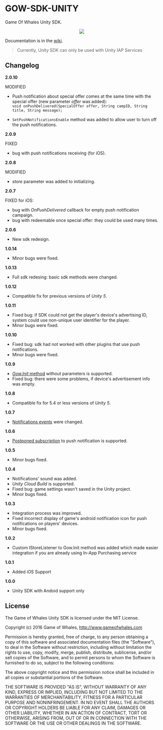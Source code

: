 # GOW-SDK-UNITY
Game Of Whales Unity SDK.

<p align=center>
<img src=http://www.gameofwhales.com/sites/default/files/logo.png>
</p>

Documentation is in the [wiki](https://github.com/Game-of-whales/GOW-SDK-UNITY/wiki).
> Currently, Unity SDK can only be used with Unity IAP Services

Changelog
---------

**2.0.10**

MODIFIED

* Push notification about special offer comes at the same time with the special offer (new parameter _offer_ was added): <br/>
``void onPushDelivered(SpecialOffer offer, String campID, String title, String message);``

* ``SetPushNotificationsEnable`` method was added to allow user to turn off the push notifications.

**2.0.9**

FIXED
* bug with push notifications receiving (for iOS).

**2.0.8**

MODIFIED
* _store_ parameter was added to initializing.

**2.0.7**

FIXED for iOS:
* bug with _OnPushDelivered_ callback for empty push notification campaign.
* bug with redeemable once special offer: they could be used many times.

**2.0.6**
* New sdk redesign.

**1.0.14**
* Minor bugs were fixed.

**1.0.13**
* Full sdk redesing: basic sdk methods were changed.

**1.0.12**
* Compatible fix for previous versions of _Unity 5_.

**1.0.11**
* Fixed bug: if SDK could not get the player's device's advertising ID, system could use non-unique user identifier for the player.
* Minor bugs were fixed.

**1.0.10**
* Fixed bug: sdk had not worked with other plugins that use push notifications.
* Minor bugs were fixed.

**1.0.9**
* [_Gow.Init_ method](https://github.com/Game-of-whales/GOW-SDK-UNITY/wiki/Init) without parameters is supported.
* Fixed bug: there were some problems, if device's advertisement info was empty. 

**1.0.8**
* Compatible fix for 5.4 or less versions of _Unity 5_.

**1.0.7**
* [Notifications events](https://github.com/Game-of-whales/GOW-SDK-UNITY/wiki/Subscribe-to-push-notifications) were changed.

**1.0.6**
* [Postponed subscription](https://github.com/Game-of-whales/GOW-SDK-UNITY/wiki/Subscribe-to-push-notifications) to push notification is supported.

**1.0.5**
* Minor bugs fixed.

**1.0.4**
* Notifications' sound was added.
* _Unity Cloud Build_ is supported.
* Fixed bug: game settings wasn't saved in the Unity project. 
* Minor bugs fixed.

**1.0.3**
* Integration process was improved.
* Fixed incorrect display of game's android notification icon for push notifications on players' devices.
* Minor bugs fixed.

**1.0.2**
* Custom IStoreListener to Gow.Init method was added which made easier integration if you are already using In-App Purchasing service

**1.0.1**
* Added iOS Support

**1.0.0**
* Unity SDK with Andoid support only

## License

The Game of Whales Unity SDK is licensed under the MIT License.

Copyright (c) 2016 Game of Whales, http://www.gameofwhales.com

Permission is hereby granted, free of charge, to any person obtaining a copy of this software and associated documentation files (the "Software"), to deal in the Software without restriction, including without limitation the rights to use, copy, modify, merge, publish, distribute, sublicense, and/or sell copies of the Software, and to permit persons to whom the Software is furnished to do so, subject to the following conditions:

The above copyright notice and this permission notice shall be included in all copies or substantial portions of the Software.

THE SOFTWARE IS PROVIDED "AS IS", WITHOUT WARRANTY OF ANY KIND, EXPRESS OR IMPLIED, INCLUDING BUT NOT LIMITED TO THE WARRANTIES OF MERCHANTABILITY, FITNESS FOR A PARTICULAR PURPOSE AND NONINFRINGEMENT. IN NO EVENT SHALL THE AUTHORS OR COPYRIGHT HOLDERS BE LIABLE FOR ANY CLAIM, DAMAGES OR OTHER LIABILITY, WHETHER IN AN ACTION OF CONTRACT, TORT OR OTHERWISE, ARISING FROM, OUT OF OR IN CONNECTION WITH THE SOFTWARE OR THE USE OR OTHER DEALINGS IN THE SOFTWARE.
